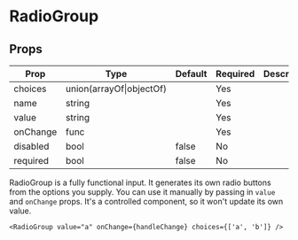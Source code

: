 RadioGroup
==========


Props
-----

Prop                  | Type     | Default                   | Required | Description
--------------------- | -------- | ------------------------- | -------- | -----------
choices|union(arrayOf\|objectOf)||Yes|
name|string||Yes|
value|string||Yes|
onChange|func||Yes|
disabled|bool|false|No|
required|bool|false|No|

RadioGroup is a fully functional input. It generates its own radio buttons from the options you supply. You can use it manually by passing in `value` and `onChange` props. It's a controlled component, so it won't update its own value.

```
<RadioGroup value="a" onChange={handleChange} choices={['a', 'b']} />
```
